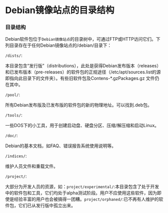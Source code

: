 # Debian镜像站点的目录结构

### 目录结构

Debian软件包位于`Debian镜像站点`的目录树中，可通过FTP或HTTP访问它们。下列目录存在于任何Debian镜像站点的/debian/目录下：

`/dists/`:

本目录包含“发行版”（distributions），此处是获得Debian发布版本（releases）和已发布版本（pre-releases）的软件包的正规途径（/etc/apt/sources.list的源即指向此目录下的文件夹）。有些旧软件包及Contens-*.gzPackages.gz 文件仍在其中。

`/pool/`:

所有Debian发布版及已发布版的软件包的新的物理地址。可以找到.deb包。

`/tools/`:

一些DOS下的小工具，用于创建启动盘、硬盘分区、压缩/解压缩和启动Linux。

`/doc/`:

Debian的基本文档，如FAQ、错误报告系统使用说明等。

`/indices/`:

维护人员文件和重载文件。

`/project/`:

大部分为开发人员的资源，如：`project/experimental/`:本目录包含了处于开发中的软件包和工具，它们均处于alpha测试阶段。用户不应使用这些软件，因为即使是经验丰富的用户也会被搞得一团糟。`project/orphaned/`:已不再有人维护的软件包，它们已从发行版中孤立出来。